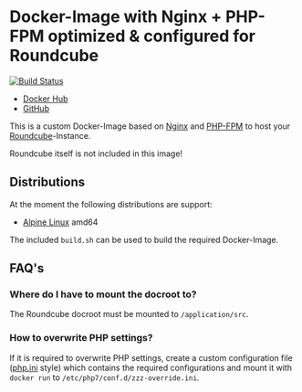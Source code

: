 # Docker-Image with Nginx + PHP-FPM optimized & configured for Roundcube

[![Build Status](https://travis-ci.org/ras-martin/nginx-phpfpm-4-roundcube.svg?branch=master)](https://travis-ci.org/ras-martin/nginx-phpfpm-4-roundcube)

* [Docker Hub](https://hub.docker.com/r/rasmartin/nginx-phpfpm-4-roundcube)
* [GitHub](https://github.com/ras-martin/nginx-phpfpm-4-roundcube)

This is a custom Docker-Image based on [Nginx](https://www.nginx.com/) and [PHP-FPM](https://www.php.net/) to host your [Roundcube](https://roundcube.net/)-Instance.

Roundcube itself is not included in this image!

## Distributions

At the moment the following distributions are support:
* [Alpine Linux](https://alpinelinux.org/) amd64

The included `build.sh` can be used to build the required Docker-Image.

## FAQ's

### Where do I have to mount the docroot to?

The Roundcube docroot must be mounted to `/application/src`.

### How to overwrite PHP settings?

If it is required to overwrite PHP settings, create a custom configuration file ([php.ini](https://www.php.net/manual/en/ini.list.php) style) which contains the required configurations and mount it with `docker run` to `/etc/php7/conf.d/zzz-override.ini`.

